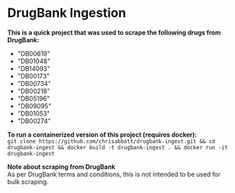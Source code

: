 # DrugBank Ingestion
**This is a quick project that was used to scrape the following drugs from DrugBank:**
- "DB00619"
- "DB01048"
- "DB14093"
- "DB00173"
- "DB00734"
- "DB00218"
- "DB05196"
- "DB09095"
- "DB01053"
- "DB00274"


**To run a containerized version of this project (requires docker):**  
```git clone https://github.com/chrisabbott/drugbank-ingest.git && cd drugbank-ingest && docker build -t drugbank-ingest . && docker run -it drugbank-ingest```

**Note about scraping from DrugBank**  
As per DrugBank terms and conditions, this is not intended to be used for bulk scraping.
